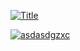 [![](https://github-production-user-asset-6210df.s3.amazonaws.com/145186620/271967036-91769069-f55b-4586-9dc9-95bddb09aa8d.jpg?raw=true "Title")](https://github.com/innng/innng/blob/master/README.md?plain=1)

[1]: https://www.google.com/

[![asdasdgzxc](https://github.com/Laucnher/Yerasd/assets/145186620/f3468d10-f940-4796-8da0-4d45d160b06f)][1]
